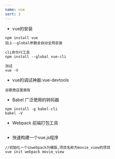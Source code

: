 ```yaml
---
name: vue
sort: 3
---
```


- vue的安装

```
npm install vue
加上--global参数会自动全局安装

cli命令行工具
npm install --global vue-cli

测试
vue -V

```



- vue的调试神器:vue-devtools

```
谷歌商店里面有
```
		
- Babel 广泛使用的转码器		

```
npm install -g babel-cli
babel -V
```

- Webpack 前端打包工具

```
```

- 快速构建一个vue.js程序

```
//初始化一个以webpack为模版,项目名称为movie_view的项目
vue init webpack movie_view

```